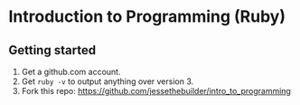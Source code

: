 # Introduction to Programming (Ruby)

## Getting started

1. Get a github.com account.
2. Get `ruby -v` to output anything over version 3.
3. Fork this repo: https://github.com/jessethebuilder/intro_to_programming
